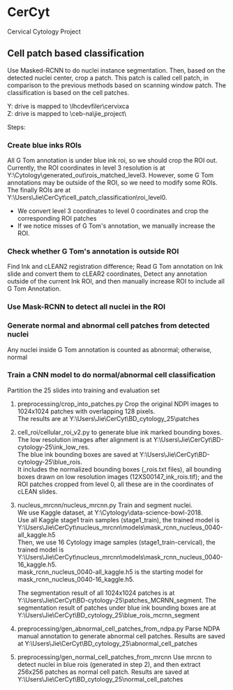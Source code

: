 # CerCyt
Cervical Cytology Project

## Cell patch based classification

Use Masked-RCNN to do nuclei instance segmentation. Then, based on the detected nuclei center, crop
a patch. This patch is called cell patch, in comparison to the previous methods based on scanning window
patch. The classification is based on the cell patches.

Y: drive is mapped to \\lhcdevfiler\cervixca\
Z: drive is mapped to \\ceb-na\jie_project\

Steps:

### Create blue inks ROIs
All G Tom annotation is under blue ink roi, so we should crop the ROI out. 
Currently, the ROI coordinates in level 3 resolution is at Y:\Cytology\generated_out\rois_matched_level3.
However, some G Tom annotations may be outside of the ROI, so we need to modify some ROIs.
The finally ROIs are at Y:\Users\Jie\CerCyt\cell_patch_classification\roi_level0.

* We convert level 3 coordinates to level 0 coordinates and crop the corresponding ROI patches
* If we notice misses of G Tom's annotation, we manually increase the ROI.

### Check whether G Tom's annotation is outside ROI
Find Ink and cLEAN2 registration difference;
Read G Tom annotation on Ink slide and convert them to cLEAR2 coordinates, 
Detect any annotation outside of the current Ink ROI, and then manually increase ROI to include all G Tom Annotation.

### Use Mask-RCNN to detect all nuclei in the ROI

### Generate normal and abnormal cell patches from detected nuclei
Any nuclei inside G Tom annotation is counted as abnormal; otherwise, normal

### Train a CNN model to do normal/abnormal cell classification
Partition the 25 slides into training and evaluation set



1. preprocessing/crop_into_patches.py
   Crop the original NDPI images to 1024x1024 patches with overlapping 128 pixels. <BR>
   The results are at Y:\Users\Jie\CerCyt\BD_cytology_25\patches

2. cell_roi/cellular_roi_v2.py to generate blue ink marked bounding boxes.<BR>
   The low resolution images after alignment is at Y:\Users\Jie\CerCyt\BD-cytology-25\ink_low_res. <BR>
   The blue ink bounding boxes are saved at Y:\Users\Jie\CerCyt\BD-cytology-25\blue_rois.<BR>
   It includes the normalized bounding boxes (_rois.txt files),
   all bounding boxes drawn on low resolution images (12XS00147_ink_rois.tif); and 
   the ROI patches cropped from level 0, all these are in the coordinates of cLEAN slides. 
   
3. nucleus_mrcnn/nucleus_mrcnn.py 
   Train and segment nuclei.<BR>
   We use Kaggle dataset, at Y:\Cytology\data-science-bowl-2018.<BR>
   Use all Kaggle stage1 train samples (stage1_train), the trained model is 
   Y:\Users\Jie\CerCyt\nucleus_mrcnn\models\mask_rcnn_nucleus_0040-all_kaggle.h5<BR>
   Then, we use 16 Cytology image samples (stage1_train-cervical), the trained model is  
   Y:\Users\Jie\CerCyt\nucleus_mrcnn\models\mask_rcnn_nucleus_0040-16_kaggle.h5.<BR>
   mask_rcnn_nucleus_0040-all_kaggle.h5 is the starting model for mask_rcnn_nucleus_0040-16_kaggle.h5.<BR>
   
   The segmentation result of all 1024x1024 patches is at Y:\Users\Jie\CerCyt\BD-cytology-25\patches_MCRNN_segment.
   The segmentation result of patches under blue ink bounding boxes are at Y:\Users\Jie\CerCyt\BD_cytology_25\blue_rois_mcrnn_segment

4. preprocessing/gen_abnormal_cell_patches_from_ndpa.py
   Parse NDPA manual annotation to generate abnormal cell patches.
   Results are saved at Y:\Users\Jie\CerCyt\BD_cytology_25\abnormal_cell_patches
   
5. preprocessing/gen_normal_cell_patches_from_mrcnn
   Use mrcnn to detect nuclei in blue rois (generated in step 2), and then extract 256x256 patches as normal cell patch. 
   Results are saved at Y:\Users\Jie\CerCyt\BD_cytology_25\normal_cell_patches
    
